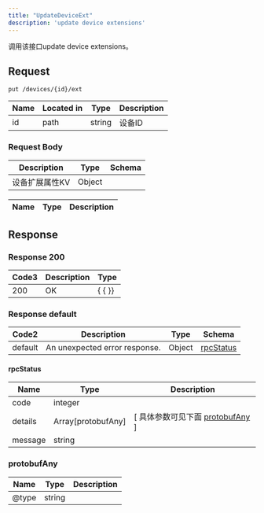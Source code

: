 ```yaml
---
title: "UpdateDeviceExt"
description: 'update device extensions'
---
```



调用该接口update device extensions。



## Request


```
put /devices/{id}/ext
```



| Name | Located in | Type | Description | 
| ---- | ---------- | ----------- | ----------- | 
| id | path | string | 设备ID |  





### Request Body


 
| Description | Type | Schema |
| ----------- | ------ | ------ |
| 设备扩展属性KV | Object | [](#) |

#### 

| Name | Type | Description | 
| ---- | ---- | ----------- |  



 





## Response



### Response  200


| Code3 | Description | Type | 
| ---- | ----------- | ------ | 
| 200 | OK | {   { }} |
 


### Response  default

 
| Code2 | Description | Type | Schema |
| ---- | ----------- | ------ | ------ |
| default | An unexpected error response. | Object | [rpcStatus](#rpcStatus) |

#### rpcStatus

| Name | Type | Description | 
| ---- | ---- | ----------- |     
| code | integer |  |          
| details | Array[protobufAny] |  [ 具体参数可见下面 [protobufAny](#protobufAny) ] |       
| message | string |  |   


  
     
   
       
         
### protobufAny
| Name | Type | Description | 
| ---- | ---- | ----------- |     
| @type | string |  |   


  
     
 
 


          
     
   
     
 
 


 


